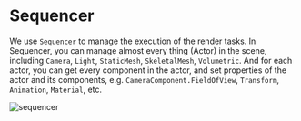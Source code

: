 # Sequencer

We use `Sequencer` to manage the execution of the render tasks. In Sequencer, 
you can manage almost every thing (Actor) in the scene, including `Camera`, `Light`, 
`StaticMesh`, `SkeletalMesh`, `Volumetric`. And for each actor, you can get every component
in the actor, and set properties of the actor and its components, 
e.g. `CameraComponent.FieldOfView`, `Transform`, `Animation`, `Material`, etc.

![sequencer](/docs/pics/Sequencer.png "Sequencer")

